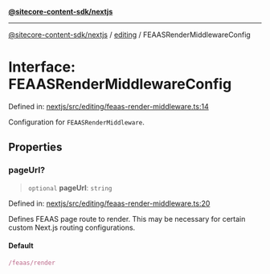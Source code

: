 [**@sitecore-content-sdk/nextjs**](../../README.md)

***

[@sitecore-content-sdk/nextjs](../../README.md) / [editing](../README.md) / FEAASRenderMiddlewareConfig

# Interface: FEAASRenderMiddlewareConfig

Defined in: [nextjs/src/editing/feaas-render-middleware.ts:14](https://github.com/Sitecore/xmc-jss-dev/blob/171a564b4cd6bd5a7eef15aa45c0e2689d16cb88/packages/nextjs/src/editing/feaas-render-middleware.ts#L14)

Configuration for `FEAASRenderMiddleware`.

## Properties

### pageUrl?

> `optional` **pageUrl**: `string`

Defined in: [nextjs/src/editing/feaas-render-middleware.ts:20](https://github.com/Sitecore/xmc-jss-dev/blob/171a564b4cd6bd5a7eef15aa45c0e2689d16cb88/packages/nextjs/src/editing/feaas-render-middleware.ts#L20)

Defines FEAAS page route to render.
This may be necessary for certain custom Next.js routing configurations.

#### Default

```ts
/feaas/render
```
